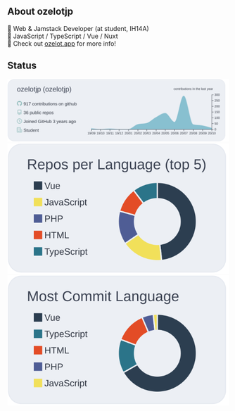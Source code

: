 ## About ozelotjp

🔧 Web & Jamstack Developer (at student, IH14A)<br>
💙 JavaScript / TypeScript / Vue / Nuxt<br>
💬 Check out [ozelot.app](https://ozelot.app) for more info!

## Status

![](https://raw.githubusercontent.com/ozelotjp-bot/profile-summary-cards/main/profile-summary-card-output/nord_bright/0-profile-details.svg)
![](https://raw.githubusercontent.com/ozelotjp-bot/profile-summary-cards/main/profile-summary-card-output/nord_bright/1-repos-per-language.svg)
![](https://raw.githubusercontent.com/ozelotjp-bot/profile-summary-cards/main/profile-summary-card-output/nord_bright/2-most-commit-language.svg)
